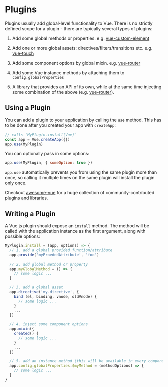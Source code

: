 ﻿# Plugins

Plugins usually add global-level functionality to Vue. There is no strictly defined scope for a plugin - there are typically several types of plugins:

1. Add some global methods or properties. e.g. [vue-custom-element](https://github.com/karol-f/vue-custom-element)

2. Add one or more global assets: directives/filters/transitions etc. e.g. [vue-touch](https://github.com/vuejs/vue-touch)

3. Add some component options by global mixin. e.g. [vue-router](https://github.com/vuejs/vue-router)

4. Add some Vue instance methods by attaching them to `config.globalProperties`

5. A library that provides an API of its own, while at the same time injecting some combination of the above (e.g. [vue-router](https://github.com/vuejs/vue-router)).

## Using a Plugin

You can add a plugin to your application by calling the `use` method. This has to be done after you created your app with `createApp`:

```js
// calls `MyPlugin.install(Vue)`
const app = Vue.createApp({})
app.use(MyPlugin)
```

You can optionally pass in some options:

```js
app.use(MyPlugin, { someOption: true })
```

`app.use` automatically prevents you from using the same plugin more than once, so calling it multiple times on the same plugin will install the plugin only once.

Checkout [awesome-vue](https://github.com/vuejs/awesome-vue#components--libraries) for a huge collection of community-contributed plugins and libraries.

## Writing a Plugin

A Vue.js plugin should expose an `install` method. The method will be called with the application instance as the first argument, along with possible options:

```js
MyPlugin.install = (app, options) => {
  // 1. add a global provided function/attribute
  app.provide('myProvdedAttribute', 'foo')

  // 2. add global method or property
  app.myGlobalMethod = () => {
    // some logic ...
  }

  // 3. add a global asset
  app.directive('my-directive', {
    bind (el, binding, vnode, oldVnode) {
      // some logic ...
    }
    ...
  })

  // 4. inject some component options
  app.mixin({
    created() {
      // some logic ...
    }
    ...
  })

  // 5. add an instance method (this will be available in every component)
  app.config.globalProperties.$myMethod = (methodOptions) => {
    // some logic ...
  }
}
```
